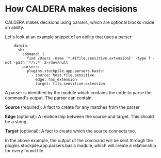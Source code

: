 How CALDERA makes decisions
=========================

CALDERA makes decisions using parsers, which are optional blocks inside an ability.

Let's look at an example snippet of an ability that uses a parser:
```
    darwin:
      sh:
        command: |
          find /Users -name '*.#{file.sensitive.extension}' -type f -not -path '*/\.*' 2>/dev/null
        parsers:
          plugins.stockpile.app.parsers.basic:
            - source: host.file.sensitive
              edge: has_extension
              target: file.sensitive.extension
```

A parser is identified by the module which contains the code to parse the command's output. The parser can contain: 

**Source** (required): A fact to create for any matches from the parser

**Edge** (optional): A relationship between the source and target. This should be a string.

**Target** (optional): A fact to create which the source connects too.

In the above example, the output of the command will be sent through the plugins.stockpile.app.parsers.basic module, which will create a relationship for every found file.